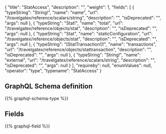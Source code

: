 {
  "title": "StatAccess",
  "description": "",
  "weight": 1,
  "fields": [
    {
      "typeString": "String!",
      "name": "name",
      "url": "/travelgatex/reference/scalars/string",
      "description": "",
      "isDeprecated": "",
      "args": null
    },
    {
      "typeString": "Stat!",
      "name": "total",
      "url": "/travelgatex/reference/objects/stat",
      "description": "",
      "isDeprecated": "",
      "args": null
    },
    {
      "typeString": "Stat",
      "name": "staticConfiguration",
      "url": "/travelgatex/reference/objects/stat",
      "description": "",
      "isDeprecated": "",
      "args": null
    },
    {
      "typeString": "[StatTransaction!]!",
      "name": "transactions",
      "url": "/travelgatex/reference/objects/stattransaction",
      "description": "",
      "isDeprecated": "",
      "args": null
    },
    {
      "typeString": "String!",
      "name": "external",
      "url": "/travelgatex/reference/scalars/string",
      "description": "",
      "isDeprecated": "",
      "args": null
    }
  ],
  "requireby": null,
  "enumValues": null,
  "operator": "type",
  "typename": "StatAccess"
}
## GraphQL Schema definition

{{% graphql-schema-type %}}

## Fields

{{% graphql-field %}}
